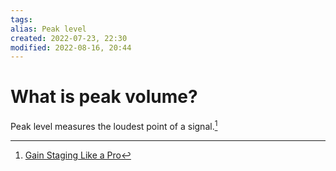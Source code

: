 ```yaml
---
tags: 
alias: Peak level
created: 2022-07-23, 22:30
modified: 2022-08-16, 20:44
---
```


# What is peak volume?
Peak level measures the loudest point of a signal.[^1]

[^1]: [Gain Staging Like a Pro](https://www.sweetwater.com/insync/gain-staging/)